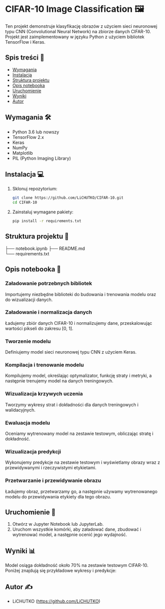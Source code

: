 # CIFAR-10 Image Classification 🖼️

Ten projekt demonstruje klasyfikację obrazów z użyciem sieci neuronowej typu CNN (Convolutional Neural Network) na zbiorze danych CIFAR-10. Projekt jest zaimplementowany w języku Python z użyciem bibliotek TensorFlow i Keras.

## Spis treści 📑
- [Wymagania](#wymagania)
- [Instalacja](#instalacja)
- [Struktura projektu](#struktura-projektu)
- [Opis notebooka](#opis-notebooka)
- [Uruchomienie](#uruchomienie)
- [Wyniki](#wyniki)
- [Autor](#autor)

## Wymagania 🛠️

- Python 3.6 lub nowszy
- TensorFlow 2.x
- Keras
- NumPy
- Matplotlib
- PIL (Python Imaging Library)

## Instalacja 💻

1. Sklonuj repozytorium:
    ```sh
    git clone https://github.com/LiCHUTKO/CIFAR-10.git
    cd CIFAR-10
    ```

2. Zainstaluj wymagane pakiety:
    ```sh
    pip install -r requirements.txt
    ```

## Struktura projektu 📂
├── notebook.ipynb 
├── README.md  
└── requirements.txt 



## Opis notebooka 📓

### Załadowanie potrzebnych bibliotek

Importujemy niezbędne biblioteki do budowania i trenowania modelu oraz do wizualizacji danych.

### Załadowanie i normalizacja danych

Ładujemy zbiór danych CIFAR-10 i normalizujemy dane, przeskalowując wartości pikseli do zakresu [0, 1].

### Tworzenie modelu

Definiujemy model sieci neuronowej typu CNN z użyciem Keras.

### Kompilacja i trenowanie modelu

Kompilujemy model, określając optymalizator, funkcję straty i metryki, a następnie trenujemy model na danych treningowych.

### Wizualizacja krzywych uczenia

Tworzymy wykresy strat i dokładności dla danych treningowych i walidacyjnych.

### Ewaluacja modelu

Oceniamy wytrenowany model na zestawie testowym, obliczając stratę i dokładność.

### Wizualizacja predykcji

Wykonujemy predykcje na zestawie testowym i wyświetlamy obrazy wraz z przewidywanymi i rzeczywistymi etykietami.

### Przetwarzanie i przewidywanie obrazu

Ładujemy obraz, przetwarzamy go, a następnie używamy wytrenowanego modelu do przewidywania etykiety dla tego obrazu.

## Uruchomienie 🚀

1. Otwórz  w Jupyter Notebook lub JupyterLab.
2. Uruchom wszystkie komórki, aby załadować dane, zbudować i wytrenować model, a następnie ocenić jego wydajność.

## Wyniki 📊

Model osiąga dokładność około 70% na zestawie testowym CIFAR-10. Poniżej znajdują się przykładowe wykresy i predykcje:

## Autor ✍️

- LiCHUTKO (https://github.com/LiCHUTKO)
